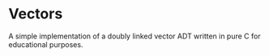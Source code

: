 # Vectors

A simple implementation of a doubly linked vector ADT written in pure C for educational purposes.
